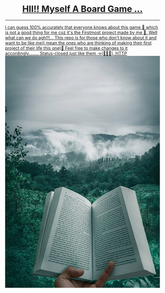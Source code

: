 <h1 align="center"><b><u>HII!! Myself A Board Game ...<u></b></h1><hr> 
I can guess 100% accurately that everyone knows about this game 🥺 which is not a good thing for me coz it's the Firstmost project made by me 🤒.
Well what can we do agh!!!... This repo is for those who don't know about it and want to be like me(i mean the ones who are thinking of making their first project of their life this one)🐣
Feel free to make changes to it accordingly........
Status-closed,just like them ->(🦖🐲🦕).
  <abbr title="Hyper Text Transfer protocol">HTTP</abbr>
<img src="image1.png" usemap="#web">  
<map name="web">  
<area shape="rect" coords="66,117,131,168" href="https://www.javatpoint.com/html-tutorial">  
<area shape="rect" coords="199,36,277,85" href="https://www.javatpoint.com/css-tutorial">  
<area shape="rect" coords="330,107,406,159" href="https://www.javatpoint.com/bootstrap-tutorial">  
<area shape="rect" coords="199,185,267,236" href="https://www.javatpoint.com/javascript-tutorial">  
 </map>  
